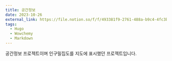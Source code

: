 ```yaml
---
title: 공간정보 
date: 2023-10-26
external_link: https://file.notion.so/f/f/493381f9-2761-488a-b9c4-4fc3bae481b9/ed12e778-a372-4cf3-ac91-de8c23f32c2c/Untitled.pdf?table=block&id=17783f6e-faf0-41bd-a29d-c3ddac0b6772&spaceId=493381f9-2761-488a-b9c4-4fc3bae481b9&expirationTimestamp=1727136000000&signature=LdkCyZMdC0e5e00LbC334_EhV0WDWqcldqMj6XDSToY&downloadName=Untitled.pdf
tags:
  - Hugo
  - Wowchemy
  - Markdown
---
```

공간정보 프로젝트이며 인구밀집도를 지도에 표시했던 프로젝트입니다.

<!--more-->
